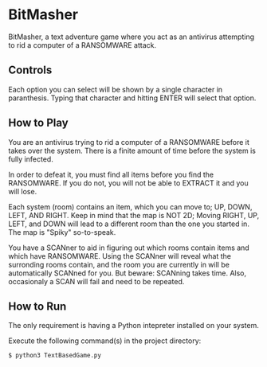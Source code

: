# BitMasher

BitMasher, a text adventure game where you act as an antivirus attempting to rid a computer of a RANSOMWARE attack.

## Controls

Each option you can select will be shown by a single character in paranthesis. Typing that character and hitting ENTER will select that option.

## How to Play

You are an antivirus trying to rid a computer of a RANSOMWARE before it takes over the system. There is a finite amount of time before the system is fully infected.

In order to defeat it, you must find all items before you find the RANSOMWARE. If you do not, you will not be able to EXTRACT it and you will lose.

Each system (room) contains an item, which you can move to; UP, DOWN, LEFT, AND RIGHT. Keep in mind that the map is NOT 2D; Moving RIGHT, UP, LEFT, and DOWN will lead to a different room than the one you started in. The map is "Spiky" so-to-speak.

You have a SCANner to aid in figuring out which rooms contain items and which have RANSOMWARE. Using the SCANner will reveal what the surronding rooms contain, and the room you are currently in will be automatically SCANned for you. But beware: SCANning takes time. Also, occasionaly a SCAN will fail and need to be repeated.

## How to Run

The only requirement is having a Python intepreter installed on your system.

Execute the following command(s) in the project directory:

```console
$ python3 TextBasedGame.py
```
